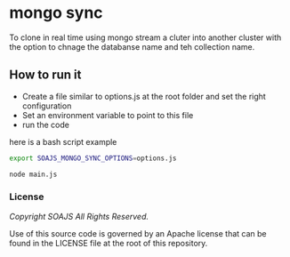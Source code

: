# mongo sync

To clone in real time using mongo stream a cluter into another cluster with the option to chnage the databanse name and teh collection name.

## How to run it

- Create a file similar to options.js at the root folder and set the right configuration 
- Set an environment variable to point to this file
- run the code

here is a bash script example 
```bash
export SOAJS_MONGO_SYNC_OPTIONS=options.js

node main.js
```

### License
*Copyright SOAJS All Rights Reserved.*

Use of this source code is governed by an Apache license that can be found in the LICENSE file at the root of this repository.
